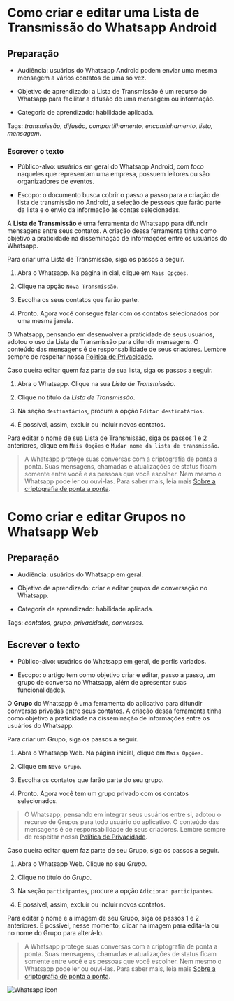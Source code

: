 
# Como criar e editar uma Lista de Transmissão do Whatsapp Android

  

## Preparação

  

* Audiência: usuários do Whatsapp Android podem enviar uma mesma mensagem a vários contatos de uma só vez.

* Objetivo de aprendizado: a Lista de Transmissão é um recurso do Whatsapp para facilitar a difusão de uma mensagem ou informação.

* Categoria de aprendizado: habilidade aplicada.

Tags: *transmissão, difusão, compartilhamento, encaminhamento, lista, mensagem*.

  

### Escrever o texto

  

* Público-alvo: usuários em geral do Whatsapp Android, com foco naqueles que representam uma empresa, possuem leitores ou são organizadores de eventos.

* Escopo: o documento busca cobrir o passo a passo para a criação de lista de transmissão no Android, a seleção de pessoas que farão parte da lista e o envio da informação às contas selecionadas.

  
  
A **Lista de Transmissão** é uma ferramenta do Whatsapp para difundir mensagens entre seus contatos. A criação dessa ferramenta tinha como objetivo a praticidade na disseminação de informações entre os usuários do Whatsapp. 

Para criar uma Lista de Transmissão, siga os passos a seguir.

  

1.  Abra o Whatsapp. Na página inicial, clique em `Mais Opções`.
    
2.  Clique na opção `Nova Transmissão`.
    
3.  Escolha os seus contatos que farão parte.
    
4.  Pronto. Agora você consegue falar com os contatos selecionados por uma mesma janela.
    

  

O Whatsapp, pensando em desenvolver a praticidade de seus usuários, adotou o uso da Lista de Transmissão para difundir mensagens. O conteúdo das mensagens é de responsabilidade de seus criadores. Lembre sempre de respeitar nossa [Política de Privacidade](https://www.whatsapp.com/legal/privacy-policy).

  

Caso queira editar quem faz parte de sua lista, siga os passos a seguir.

  

1.  Abra o Whatsapp. Clique na sua *Lista de Transmissão*.
    
2.  Clique no título da *Lista de Transmissão*.
    
3.  Na seção `destinatários`, procure a opção `Editar destinatários`.
    
4.  É possível, assim, excluir ou incluir novos contatos.
    

  

Para editar o nome de sua Lista de Transmissão, siga os passos 1 e 2 anteriores, clique em `Mais Opções` e `Mudar nome da lista de transmissão`.

  
  

> A Whatsapp protege suas conversas com a criptografia de ponta a ponta. Suas mensagens, chamadas e atualizações de status ficam somente entre você e as pessoas que você escolher. Nem mesmo o Whatsapp pode ler ou ouvi-las. Para saber mais, leia mais [Sobre a criptografia de ponta a ponta](https://faq.whatsapp.com/general/security-and-privacy/end-to-end-encryption/?lang=pt_br).

  

# Como criar e editar Grupos no Whatsapp Web

  

## Preparação

* Audiência: usuários do Whatsapp em geral.

* Objetivo de aprendizado: criar e editar grupos de conversação no Whatsapp.

* Categoria de aprendizado: habilidade aplicada.

Tags: *contatos, grupo, privacidade, conversas*.

  

## Escrever o texto

  

* Público-alvo: usuários do Whatsapp em geral, de perfis variados.

* Escopo: o artigo tem como objetivo criar e editar, passo a passo, um grupo de conversa no Whatsapp, além de apresentar suas funcionalidades.

  

O **Grupo** do Whatsapp é uma ferramenta do aplicativo para difundir conversas privadas entre seus contatos. A criação dessa ferramenta tinha como objetivo a praticidade na disseminação de informações entre os usuários do Whatsapp. 

Para criar um Grupo, siga os passos a seguir.
  

1.  Abra o Whatsapp Web. Na página inicial, clique em `Mais Opções`.
    
2.  Clique em `Novo Grupo`.
    
3.  Escolha os contatos que farão parte do seu grupo.
    
4.  Pronto. Agora você tem um grupo privado com os contatos selecionados.
    

  

> O Whatsapp, pensando em integrar seus usuários entre si, adotou o recurso de Grupos para todo usuário do aplicativo. O conteúdo das mensagens é de responsabilidade de seus criadores. Lembre sempre de respeitar nossa [Política de Privacidade](https://www.whatsapp.com/legal/privacy-policy).

  

Caso queira editar quem faz parte de seu Grupo, siga os passos a seguir.

  

1.  Abra o Whatsapp Web. Clique no seu *Grupo*.
    
2.  Clique no título do *Grupo*.
    
3.  Na seção `participantes`, procure a opção `Adicionar participantes`.
    
4.  É possível, assim, excluir ou incluir novos contatos.
    

  

Para editar o nome e a imagem de seu Grupo, siga os passos 1 e 2 anteriores. É possível, nesse momento, clicar na imagem para editá-la ou no nome do Grupo para alterá-lo.

  

> A Whatsapp protege suas conversas com a criptografia de ponta a ponta. Suas mensagens, chamadas e atualizações de status ficam somente entre você e as pessoas que você escolher. Nem mesmo o Whatsapp pode ler ou ouvi-las. Para saber mais, leia mais [Sobre a criptografia de ponta a ponta](https://faq.whatsapp.com/general/security-and-privacy/end-to-end-encryption/?lang=pt_br).

![Whatsapp icon](https://pngimg.com/uploads/whatsapp/whatsapp_PNG10.png)
